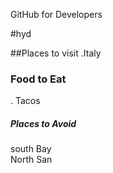 GitHub for Developers

#hyd

##Places to visit
.Italy
### Food to Eat 
. Tacos

##### Places to Avoid
south Bay  
North San
